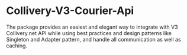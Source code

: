 # Collivery-V3-Courier-Api
The package provides an easiest and elegant way to integrate with V3 Collivery.net API while using best practices and design patterns like Singleton and Adapter pattern, and handle all communication as well as caching.

